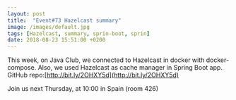 ```yaml
---
layout: post
title:  "Event#73 Hazelcast summary"
image: /images/default.jpg
tags: [Hazelcast, summary, sprin-boot, sprin]
date: 2018-08-23 15:51:00 +0200
---
```


This week, on Java Club, we connected to Hazelcast in docker with docker-compose. Also, we used Hazelcast as cache manager in Spring Boot app. GitHub repo:[http://bit.ly/2OHXY5d](http://bit.ly/2OHXY5d)

Join us next Thursday, at 10:00 in Spain (room 426)
